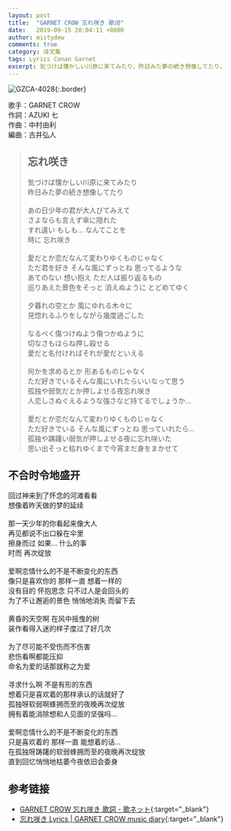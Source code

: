 ```yaml
---
layout: post
title:  "GARNET CROW 忘れ咲き 歌词"
date:   2019-09-15 20:04:11 +0800
author: mistydew
comments: true
category: 译文集
tags: Lyrics Conan Garnet
excerpt: 気づけば懐かしい川原に来てみたり、昨日みた夢の続き想像してたり。
---
```

![GZCA-4028](https://crowsub.github.io/images/discography/single/GZCA-4028.jpg){:.border}

歌手：GARNET CROW<br>
作詞：AZUKI 七<br>
作曲：中村由利<br>
編曲：古井弘人

<blockquote class="lyric-original">
  <h2>忘れ咲き</h2>
  <p>
    気づけば懐かしい川原に来てみたり<br>
    昨日みた夢の続き想像してたり<br>
    <br>
    あの日少年の君が大人びてみえて<br>
    さよならも言えず傘に隠れた<br>
    すれ違い もしも… なんてことを<br>
    時に 忘れ咲き<br>
    <br>
    愛だとか恋だなんて変わりゆくものじゃなく<br>
    ただ君を好き そんな風にずっとね 思ってるような<br>
    あてのない 想い抱え ただ人は振り返るもの<br>
    巡りあえた景色をそっと 消えぬように とどめてゆく<br>
    <br>
    夕暮れの空とか 風にゆれる木々に<br>
    見惚れるふりをしながら幾度過ごした<br>
    <br>
    なるべく傷つけぬよう傷つかぬように<br>
    切なさもほらね押し殺せる<br>
    愛だと名付ければそれが愛だといえる<br>
    <br>
    何かを求めるとか 形あるものじゃなく<br>
    ただ好きでいるそんな風にいれたらいいなって思う<br>
    孤独や弱気だとか押しよせる夜忘れ咲き<br>
    人恋しさぬぐえるような強さなど持てるでしょうか…<br>
    <br>
    愛だとか恋だなんて変わりゆくものじゃなく<br>
    ただ好きでいる そんな風にずっとね 思っていれたら…<br>
    孤独や躊躇い弱気が押しよせる夜に忘れ咲いた<br>
    思い出そっと枯れゆくまで今宵まだ身をまかせて
  </p>
</blockquote>

<div class="lyric-translation">
  <h2>不合时令地盛开</h2>
  <p>
    回过神来到了怀念的河滩看看<br>
    想像着昨天做的梦的延续<br>
    <br>
    那一天少年的你看起来像大人<br>
    再见都说不出口躲在伞里<br>
    擦身而过 如果… 什么的事<br>
    时而 再次绽放<br>
    <br>
    爱啊恋情什么的不是不断变化的东西<br>
    像只是喜欢你的 那样一直 想着一样的<br>
    没有目的 怀抱思念 只不过人是会回头的<br>
    为了不让邂逅的景色 悄悄地消失 而留下去<br>
    <br>
    黄昏的天空啊 在风中摇曳的树<br>
    装作看得入迷的样子度过了好几次<br>
    <br>
    为了尽可能不受伤而不伤害<br>
    悲伤看啊都能压抑<br>
    命名为爱的话那就称之为爱<br>
    <br>
    寻求什么啊 不是有形的东西<br>
    想着只是喜欢着的那样承认的话就好了<br>
    孤独呀软弱啊蜂拥而至的夜晚再次绽放<br>
    拥有着能消除想和人见面的坚强吗…<br>
    <br>
    爱啊恋情什么的不是不断变化的东西<br>
    只是喜欢着的 那样一直 能想着的话…<br>
    在孤独呀踌躇的软弱蜂拥而至的夜晚再次绽放<br>
    直到回忆悄悄地枯萎今夜依旧会委身
  </p>
</div>

## 参考链接

* [GARNET CROW 忘れ咲き 歌詞 - 歌ネット](https://www.uta-net.com/song/21024/){:target="_blank"}
* [忘れ咲き Lyrics \| GARNET CROW music diary](https://crowsub.github.io/lyrics/original/忘れ咲き.html){:target="_blank"}
